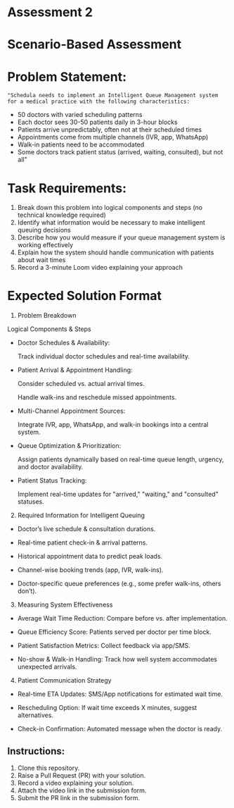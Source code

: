 # Assessment 2

# Scenario-Based Assessment

# Problem Statement:
    "Schedula needs to implement an Intelligent Queue Management system for a medical practice with the following characteristics:

* 50 doctors with varied scheduling patterns
* Each doctor sees 30-50 patients daily in 3-hour blocks
* Patients arrive unpredictably, often not at their scheduled times
* Appointments come from multiple channels (IVR, app, WhatsApp)
* Walk-in patients need to be accommodated
* Some doctors track patient status (arrived, waiting, consulted), but not all"

# Task Requirements:

1. Break down this problem into logical components and steps (no technical knowledge required)
2. Identify what information would be necessary to make intelligent queuing decisions
3. Describe how you would measure if your queue management system is working effectively
4. Explain how the system should handle communication with patients about wait times
5. Record a 3-minute Loom video explaining your approach


# Expected Solution Format

1. Problem Breakdown

Logical Components & Steps
- Doctor Schedules & Availability:

    Track individual doctor schedules and real-time availability.

- Patient Arrival & Appointment Handling:

    Consider scheduled vs. actual arrival times.

    Handle walk-ins and reschedule missed appointments.

- Multi-Channel Appointment Sources:

    Integrate IVR, app, WhatsApp, and walk-in bookings into a central system.

- Queue Optimization & Prioritization:

    Assign patients dynamically based on real-time queue length, urgency, and doctor availability.

- Patient Status Tracking:

    Implement real-time updates for "arrived," "waiting," and "consulted" statuses.

2. Required Information for Intelligent Queuing
- Doctor’s live schedule & consultation durations.

- Real-time patient check-in & arrival patterns.

- Historical appointment data to predict peak loads.

- Channel-wise booking trends (app, IVR, walk-ins).

- Doctor-specific queue preferences (e.g., some prefer walk-ins, others don’t).

3. Measuring System Effectiveness
- Average Wait Time Reduction: Compare before vs. after implementation.

- Queue Efficiency Score: Patients served per doctor per time block.

- Patient Satisfaction Metrics: Collect feedback via app/SMS.

- No-show & Walk-in Handling: Track how well system accommodates unexpected arrivals.

4. Patient Communication Strategy
- Real-time ETA Updates: SMS/App notifications for estimated wait time.

- Rescheduling Option: If wait time exceeds X minutes, suggest alternatives.

- Check-in Confirmation: Automated message when the doctor is ready.


## Instructions:
1. Clone this repository.
3. Raise a Pull Request (PR) with your solution.
4. Record a video explaining your solution.
5. Attach the video link in the submission form.
6. Submit the PR link in the submission form.